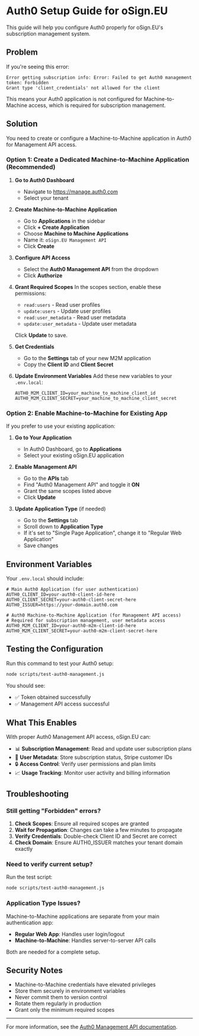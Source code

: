 # Auth0 Setup Guide for oSign.EU

This guide will help you configure Auth0 properly for oSign.EU's subscription management system.

## Problem

If you're seeing this error:
```
Error getting subscription info: Error: Failed to get Auth0 management token: Forbidden
Grant type 'client_credentials' not allowed for the client
```

This means your Auth0 application is not configured for Machine-to-Machine access, which is required for subscription management.

## Solution

You need to create or configure a Machine-to-Machine application in Auth0 for Management API access.

### Option 1: Create a Dedicated Machine-to-Machine Application (Recommended)

1. **Go to Auth0 Dashboard**
   - Navigate to https://manage.auth0.com
   - Select your tenant

2. **Create Machine-to-Machine Application**
   - Go to **Applications** in the sidebar
   - Click **+ Create Application**
   - Choose **Machine to Machine Applications**
   - Name it: `oSign.EU Management API`
   - Click **Create**

3. **Configure API Access**
   - Select the **Auth0 Management API** from the dropdown
   - Click **Authorize**

4. **Grant Required Scopes**
   In the scopes section, enable these permissions:
   - `read:users` - Read user profiles
   - `update:users` - Update user profiles
   - `read:user_metadata` - Read user metadata
   - `update:user_metadata` - Update user metadata

   Click **Update** to save.

5. **Get Credentials**
   - Go to the **Settings** tab of your new M2M application
   - Copy the **Client ID** and **Client Secret**

6. **Update Environment Variables**
   Add these new variables to your `.env.local`:
   ```env
   AUTH0_M2M_CLIENT_ID=your_machine_to_machine_client_id
   AUTH0_M2M_CLIENT_SECRET=your_machine_to_machine_client_secret
   ```

### Option 2: Enable Machine-to-Machine for Existing App

If you prefer to use your existing application:

1. **Go to Your Application**
   - In Auth0 Dashboard, go to **Applications**
   - Select your existing oSign.EU application

2. **Enable Management API**
   - Go to the **APIs** tab
   - Find "Auth0 Management API" and toggle it **ON**
   - Grant the same scopes listed above
   - Click **Update**

3. **Update Application Type** (if needed)
   - Go to the **Settings** tab
   - Scroll down to **Application Type**
   - If it's set to "Single Page Application", change it to "Regular Web Application"
   - Save changes

## Environment Variables

Your `.env.local` should include:

```env
# Main Auth0 Application (for user authentication)
AUTH0_CLIENT_ID=your-auth0-client-id-here
AUTH0_CLIENT_SECRET=your-auth0-client-secret-here
AUTH0_ISSUER=https://your-domain.auth0.com

# Auth0 Machine-to-Machine Application (for Management API access)
# Required for subscription management, user metadata access
AUTH0_M2M_CLIENT_ID=your-auth0-m2m-client-id-here
AUTH0_M2M_CLIENT_SECRET=your-auth0-m2m-client-secret-here
```

## Testing the Configuration

Run this command to test your Auth0 setup:

```bash
node scripts/test-auth0-management.js
```

You should see:
- ✅ Token obtained successfully
- ✅ Management API access successful

## What This Enables

With proper Auth0 Management API access, oSign.EU can:

- 📊 **Subscription Management**: Read and update user subscription plans
- 👤 **User Metadata**: Store subscription status, Stripe customer IDs
- 🔒 **Access Control**: Verify user permissions and plan limits
- 📈 **Usage Tracking**: Monitor user activity and billing information

## Troubleshooting

### Still getting "Forbidden" errors?

1. **Check Scopes**: Ensure all required scopes are granted
2. **Wait for Propagation**: Changes can take a few minutes to propagate
3. **Verify Credentials**: Double-check Client ID and Secret are correct
4. **Check Domain**: Ensure AUTH0_ISSUER matches your tenant domain exactly

### Need to verify current setup?

Run the test script:
```bash
node scripts/test-auth0-management.js
```

### Application Type Issues?

Machine-to-Machine applications are separate from your main authentication app:
- **Regular Web App**: Handles user login/logout
- **Machine-to-Machine**: Handles server-to-server API calls

Both are needed for a complete setup.

## Security Notes

- Machine-to-Machine credentials have elevated privileges
- Store them securely in environment variables
- Never commit them to version control
- Rotate them regularly in production
- Grant only the minimum required scopes

---

For more information, see the [Auth0 Management API documentation](https://auth0.com/docs/api/management/v2).